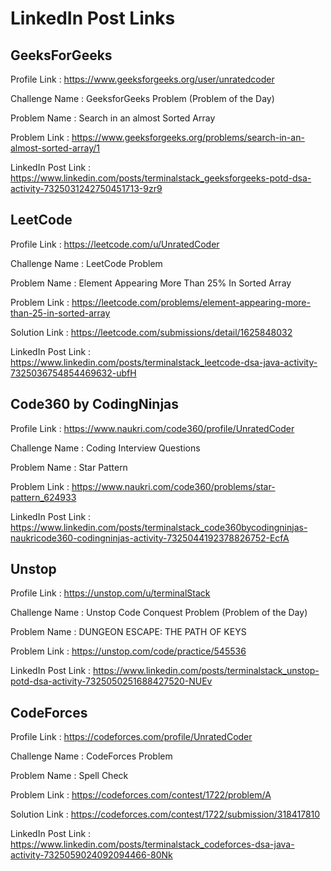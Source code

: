 # LinkedIn Post Links

## GeeksForGeeks

Profile Link : https://www.geeksforgeeks.org/user/unratedcoder

Challenge Name : GeeksforGeeks Problem (Problem of the Day)

Problem Name : Search in an almost Sorted Array

Problem Link : https://www.geeksforgeeks.org/problems/search-in-an-almost-sorted-array/1

LinkedIn Post Link : https://www.linkedin.com/posts/terminalstack_geeksforgeeks-potd-dsa-activity-7325031242750451713-9zr9

## LeetCode

Profile Link : https://leetcode.com/u/UnratedCoder

Challenge Name : LeetCode Problem

Problem Name : Element Appearing More Than 25% In Sorted Array

Problem Link : https://leetcode.com/problems/element-appearing-more-than-25-in-sorted-array

Solution Link : https://leetcode.com/submissions/detail/1625848032

LinkedIn Post Link : https://www.linkedin.com/posts/terminalstack_leetcode-dsa-java-activity-7325036754854469632-ubfH

## Code360 by CodingNinjas

Profile Link : https://www.naukri.com/code360/profile/UnratedCoder

Challenge Name : Coding Interview Questions

Problem Name : Star Pattern

Problem Link : https://www.naukri.com/code360/problems/star-pattern_624933

LinkedIn Post Link : https://www.linkedin.com/posts/terminalstack_code360bycodingninjas-naukricode360-codingninjas-activity-7325044192378826752-EcfA

## Unstop

Profile Link : https://unstop.com/u/terminalStack

Challenge Name : Unstop Code Conquest Problem (Problem of the Day)

Problem Name : DUNGEON ESCAPE: THE PATH OF KEYS

Problem Link : https://unstop.com/code/practice/545536

LinkedIn Post Link : https://www.linkedin.com/posts/terminalstack_unstop-potd-dsa-activity-7325050251688427520-NUEv

## CodeForces

Profile Link : https://codeforces.com/profile/UnratedCoder

Challenge Name : CodeForces Problem

Problem Name : Spell Check

Problem Link : https://codeforces.com/contest/1722/problem/A

Solution Link : https://codeforces.com/contest/1722/submission/318417810

LinkedIn Post Link : https://www.linkedin.com/posts/terminalstack_codeforces-dsa-java-activity-7325059024092094466-80Nk
